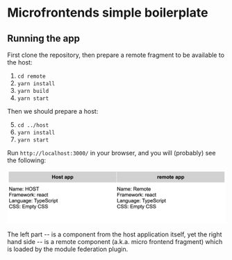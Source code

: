 # Microfrontends simple boilerplate

## Running the app

First clone the repository, then prepare a remote fragment to be available to the host:
1. `cd remote`
2. `yarn install`
3. `yarn build`
4. `yarn start`

Then we should prepare a host:

5. `cd ../host`
6. `yarn install`
7. `yarn start`

Run `http://localhost:3000/` in your browser, and you will (probably) see the following:

![result](result.jpg)

The left part -- is a component from the host application itself, yet the right hand side -- is a remote component (a.k.a. micro frontend fragment) which is loaded by the module federation plugin.
